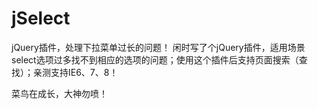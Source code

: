 # jSelect
jQuery插件，处理下拉菜单过长的问题！
闲时写了个jQuery插件，适用场景select选项过多找不到相应的选项的问题；使用这个插件后支持页面搜索（查找）；亲测支持IE6、7、8！

菜鸟在成长，大神勿喷！

